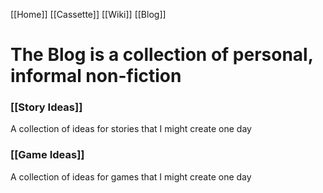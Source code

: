 [[Home]]
[[Cassette]]
[[Wiki]]
[[Blog]]
# The Blog is a collection of personal, informal non-fiction
### [[Story Ideas]]
A collection of ideas for stories that I might create one day

### [[Game Ideas]]
A collection of ideas for games that I might create one day